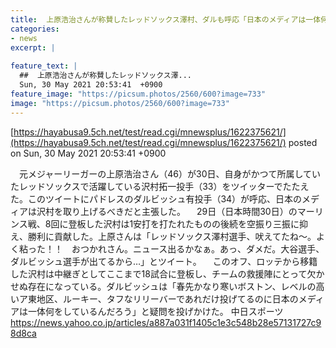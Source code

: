 ```yaml
---
title:  上原浩治さんが称賛したレッドソックス澤村、ダルも呼応「日本のメディアは一体何をしているんだろう」  
categories:
- news
excerpt: |
  
feature_text: |
  ##  上原浩治さんが称賛したレッドソックス澤...
  Sun, 30 May 2021 20:53:41  +0900
feature_image: "https://picsum.photos/2560/600?image=733"
image: "https://picsum.photos/2560/600?image=733"
---
```


[https://hayabusa9.5ch.net/test/read.cgi/mnewsplus/1622375621/](https://hayabusa9.5ch.net/test/read.cgi/mnewsplus/1622375621/)
posted on Sun, 30 May 2021 20:53:41  +0900

<!--more-->

　元メジャーリーガーの上原浩治さん（46）が30日、自身がかつて所属していたレッドソックスで活躍している沢村拓一投手（33）をツイッターでたたえた。このツイートにパドレスのダルビッシュ有投手（34）が呼応、日本のメディアは沢村を取り上げるべきだと主張した。 　29日（日本時間30日）のマーリンス戦、8回に登板した沢村は1安打を打たれたものの後続を空振り三振に抑え、勝利に貢献した。上原さんは「レッドソックス澤村選手、吠えてたね〜。よく粘った！！　おつかれさん。ニュース出るかなぁ。あっ、ダメだ。大谷選手、ダルビッシュ選手が出てるから…」とツイート。 　このオフ、ロッテから移籍した沢村は中継ぎとしてここまで18試合に登板し、チームの救援陣にとって欠かせぬ存在になっている。ダルビッシュは「春先かなり寒いボストン、レベルの高いア東地区、ルーキー、タフなリリーバーであれだけ投げてるのに日本のメディアは一体何をしているんだろう」と疑問を投げかけた。 中日スポーツ https://news.yahoo.co.jp/articles/a887a031f1405c1e3c548b28e57131727c98d8ca
